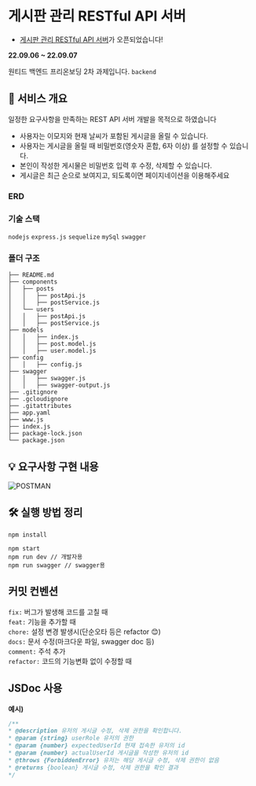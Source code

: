 # 게시판 관리 RESTful API 서버

- [게시판 관리 RESTful API 서버](https://my-node-project-2.ue.r.appspot.com/api-docs/)가 오픈되었습니다!

**22.09.06 ~ 22.09.07**   

원티드 백엔드 프리온보딩 2차 과제입니다. `backend`

## 🌱 서비스 개요
일정한 요구사항을 만족하는 REST API 서버 개발을 목적으로 하였습니다

- 사용자는 이모지와 현재 날씨가 포함된 게시글을 올릴 수 있습니다.
- 사용자는 게시글을 올릴 때 비밀번호(영숫자 혼합, 6자 이상) 를 설정할 수 있습니다. 
- 본인이 작성한 게시물은 비밀번호 입력 후 수정, 삭제할 수 있습니다.
- 게시글은 최근 순으로 보여지고, 되도록이면 페이지네이션을 이용해주세요

### ERD


### 기술 스택
`nodejs` `express.js` `sequelize` `mySql` `swagger`

### 폴더 구조
```.
├── README.md
├── components
│   ├── posts
│   │   ├── postApi.js
│   │   ├── postService.js
│   └── users
│   │   ├── postApi.js
│   │   ├── postService.js
├── models
│   │   ├── index.js
│   │   ├── post.model.js
│   │   ├── user.model.js
├── config
│   │   ├── config.js
├── swagger
│   │   ├── swagger.js
│   │   ├── swagger-output.js
├── .gitignore
├── .gcloudignore
├── .gitattributes
├── app.yaml
├── www.js
├── index.js
├── package-lock.json
└── package.json
```


## 💡 요구사항 구현 내용

![POSTMAN](https://documenter.getpostman.com/view/19606295/VVBTVT6i)

## 🛠 실행 방법 정리
```
npm install
```
  
``` 
npm start 
npm run dev // 개발자용
npm run swagger // swagger용
```


## 커밋 컨벤션
`fix:` 버그가 발생해 코드를 고칠 때     
`feat:` 기능을 추가할 때  
`chore:` 설정 변경 발생시(단순오타 등은 refactor 😊)     
`docs:` 문서 수정(마크다운 파일, swagger doc 등)     
`comment:` 주석 추가   
`refactor:` 코드의 기능변화 없이 수정할 때   
  
 ## JSDoc 사용
 **예시)**
 ```js
 /**
 * @description 유저의 게시글 수정, 삭제 권한을 확인합니다.
 * @param {string} userRole 유저의 권한
 * @param {number} expectedUserId 현재 접속한 유저의 id
 * @param {number} actualUserId 게시글을 작성한 유저의 id
 * @throws {ForbiddenError} 유저는 해당 게시글 수정, 삭제 권한이 없음
 * @returns {boolean} 게시글 수정, 삭제 권한을 확인 결과
 */
 ```
